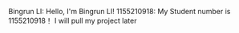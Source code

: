 Bingrun LI: Hello, I'm Bingrun LI!
1155210918: My Student number is 1155210918！
I will pull my project later
